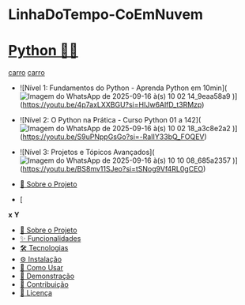 # LinhaDoTempo-CoEmNuvem

# [Python 👨‍💻​](#-sobre-o-projeto)




[carro](#-sobre-o-projeto)
[carro](#-carro)

- ![Nível 1: Fundamentos do Python - Aprenda Python em 10min](![Imagem do WhatsApp de 2025-09-16 à(s) 10 02 14_9eaa58a9](https://github.com/user-attachments/assets/8a6663a9-8f8a-4182-9dce-942d596936d7)
)](https://youtu.be/4p7axLXXBGU?si=HIJw6AlfD_t3RMzp) 

- ![Nível 2: O Python na Prática - Curso Python 01 a 142](![Imagem do WhatsApp de 2025-09-16 à(s) 10 02 18_a3c8e2a2](https://github.com/user-attachments/assets/be759371-76ca-425b-8798-960198949437)
)](https://youtu.be/S9uPNppGsGo?si=-RaIIY33bQ_FOQEV)

- ![Nível 3: Projetos e Tópicos Avançados](![Imagem do WhatsApp de 2025-09-16 à(s) 10 10 08_685a2357](https://github.com/user-attachments/assets/5df51f05-c884-4183-bb90-beb751137938)
)](https://youtu.be/BS8mv11SJeo?si=tSNog9Vf4RL0gCEO)

- [📌 Sobre o Projeto](#-sobre-o-projeto)
- [



**x**
**Y**


- [📌 Sobre o Projeto](#-sobre-o-projeto)
- [✨ Funcionalidades](#-funcionalidades)
- [🛠️ Tecnologias](#️-tecnologias)
- [⚙️ Instalação](#️-instalação)
- [🚀 Como Usar](#-como-usar)
- [📸 Demonstração](#-demonstração)
- [🤝 Contribuição](#-contribuição)
- [📄 Licença](#-licença)
